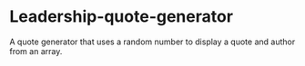 # Leadership-quote-generator
A quote generator that uses a random number to display a quote and author from an array. 

